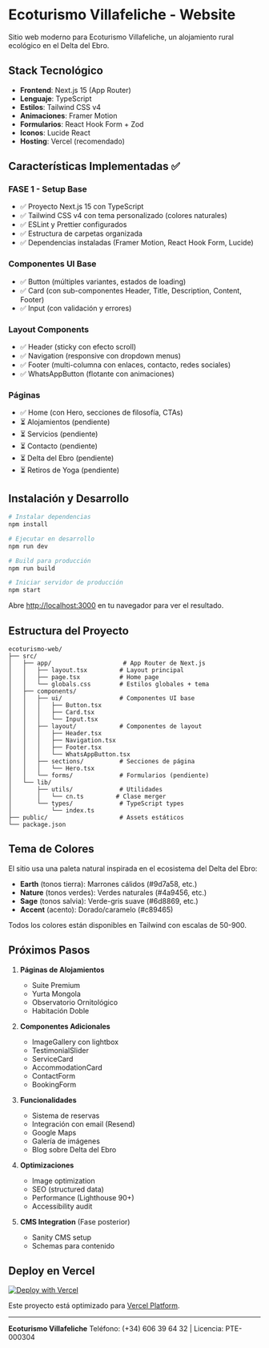 # Ecoturismo Villafeliche - Website

Sitio web moderno para Ecoturismo Villafeliche, un alojamiento rural ecológico en el Delta del Ebro.

## Stack Tecnológico

- **Frontend**: Next.js 15 (App Router)
- **Lenguaje**: TypeScript
- **Estilos**: Tailwind CSS v4
- **Animaciones**: Framer Motion
- **Formularios**: React Hook Form + Zod
- **Iconos**: Lucide React
- **Hosting**: Vercel (recomendado)

## Características Implementadas ✅

### FASE 1 - Setup Base
- ✅ Proyecto Next.js 15 con TypeScript
- ✅ Tailwind CSS v4 con tema personalizado (colores naturales)
- ✅ ESLint y Prettier configurados
- ✅ Estructura de carpetas organizada
- ✅ Dependencias instaladas (Framer Motion, React Hook Form, Lucide)

### Componentes UI Base
- ✅ Button (múltiples variantes, estados de loading)
- ✅ Card (con sub-componentes Header, Title, Description, Content, Footer)
- ✅ Input (con validación y errores)

### Layout Components
- ✅ Header (sticky con efecto scroll)
- ✅ Navigation (responsive con dropdown menus)
- ✅ Footer (multi-columna con enlaces, contacto, redes sociales)
- ✅ WhatsAppButton (flotante con animaciones)

### Páginas
- ✅ Home (con Hero, secciones de filosofía, CTAs)
- ⏳ Alojamientos (pendiente)
- ⏳ Servicios (pendiente)
- ⏳ Contacto (pendiente)
- ⏳ Delta del Ebro (pendiente)
- ⏳ Retiros de Yoga (pendiente)

## Instalación y Desarrollo

```bash
# Instalar dependencias
npm install

# Ejecutar en desarrollo
npm run dev

# Build para producción
npm run build

# Iniciar servidor de producción
npm start
```

Abre [http://localhost:3000](http://localhost:3000) en tu navegador para ver el resultado.

## Estructura del Proyecto

```
ecoturismo-web/
├── src/
│   ├── app/                    # App Router de Next.js
│   │   ├── layout.tsx         # Layout principal
│   │   ├── page.tsx           # Home page
│   │   └── globals.css        # Estilos globales + tema
│   ├── components/
│   │   ├── ui/                # Componentes UI base
│   │   │   ├── Button.tsx
│   │   │   ├── Card.tsx
│   │   │   └── Input.tsx
│   │   ├── layout/            # Componentes de layout
│   │   │   ├── Header.tsx
│   │   │   ├── Navigation.tsx
│   │   │   ├── Footer.tsx
│   │   │   └── WhatsAppButton.tsx
│   │   ├── sections/          # Secciones de página
│   │   │   └── Hero.tsx
│   │   └── forms/             # Formularios (pendiente)
│   └── lib/
│       ├── utils/             # Utilidades
│       │   └── cn.ts         # Clase merger
│       └── types/             # TypeScript types
│           └── index.ts
├── public/                    # Assets estáticos
└── package.json
```

## Tema de Colores

El sitio usa una paleta natural inspirada en el ecosistema del Delta del Ebro:

- **Earth** (tonos tierra): Marrones cálidos (#9d7a58, etc.)
- **Nature** (tonos verdes): Verdes naturales (#4a9456, etc.)
- **Sage** (tonos salvia): Verde-gris suave (#6d8869, etc.)
- **Accent** (acento): Dorado/caramelo (#c89465)

Todos los colores están disponibles en Tailwind con escalas de 50-900.

## Próximos Pasos

1. **Páginas de Alojamientos**
   - Suite Premium
   - Yurta Mongola
   - Observatorio Ornitológico
   - Habitación Doble

2. **Componentes Adicionales**
   - ImageGallery con lightbox
   - TestimonialSlider
   - ServiceCard
   - AccommodationCard
   - ContactForm
   - BookingForm

3. **Funcionalidades**
   - Sistema de reservas
   - Integración con email (Resend)
   - Google Maps
   - Galería de imágenes
   - Blog sobre Delta del Ebro

4. **Optimizaciones**
   - Image optimization
   - SEO (structured data)
   - Performance (Lighthouse 90+)
   - Accessibility audit

5. **CMS Integration** (Fase posterior)
   - Sanity CMS setup
   - Schemas para contenido

## Deploy en Vercel

[![Deploy with Vercel](https://vercel.com/button)](https://vercel.com/new)

Este proyecto está optimizado para [Vercel Platform](https://vercel.com).

---

**Ecoturismo Villafeliche**
Teléfono: (+34) 606 39 64 32 | Licencia: PTE-000304
